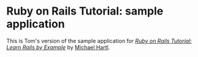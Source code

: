 # Ruby on Rails Tutorial: sample application

This is Tom's version of the sample application for
[*Ruby on Rails Tutorial: Learn Rails by Example*](http://railstutorial.org/)
by [Michael Hartl](http://michaelhartl.com/).